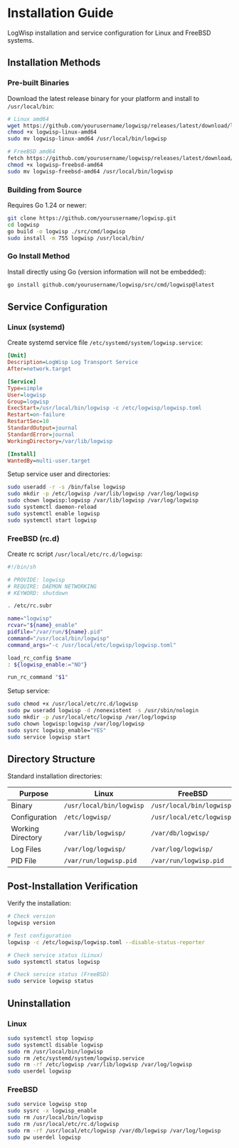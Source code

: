 # Installation Guide

LogWisp installation and service configuration for Linux and FreeBSD systems.

## Installation Methods

### Pre-built Binaries

Download the latest release binary for your platform and install to `/usr/local/bin`:

```bash
# Linux amd64
wget https://github.com/yourusername/logwisp/releases/latest/download/logwisp-linux-amd64
chmod +x logwisp-linux-amd64
sudo mv logwisp-linux-amd64 /usr/local/bin/logwisp

# FreeBSD amd64  
fetch https://github.com/yourusername/logwisp/releases/latest/download/logwisp-freebsd-amd64
chmod +x logwisp-freebsd-amd64
sudo mv logwisp-freebsd-amd64 /usr/local/bin/logwisp
```

### Building from Source

Requires Go 1.24 or newer:

```bash
git clone https://github.com/yourusername/logwisp.git
cd logwisp
go build -o logwisp ./src/cmd/logwisp
sudo install -m 755 logwisp /usr/local/bin/
```

### Go Install Method

Install directly using Go (version information will not be embedded):

```bash
go install github.com/yourusername/logwisp/src/cmd/logwisp@latest
```

## Service Configuration

### Linux (systemd)

Create systemd service file `/etc/systemd/system/logwisp.service`:

```ini
[Unit]
Description=LogWisp Log Transport Service
After=network.target

[Service]
Type=simple
User=logwisp
Group=logwisp
ExecStart=/usr/local/bin/logwisp -c /etc/logwisp/logwisp.toml
Restart=on-failure
RestartSec=10
StandardOutput=journal
StandardError=journal
WorkingDirectory=/var/lib/logwisp

[Install]
WantedBy=multi-user.target
```

Setup service user and directories:

```bash
sudo useradd -r -s /bin/false logwisp
sudo mkdir -p /etc/logwisp /var/lib/logwisp /var/log/logwisp
sudo chown logwisp:logwisp /var/lib/logwisp /var/log/logwisp
sudo systemctl daemon-reload
sudo systemctl enable logwisp
sudo systemctl start logwisp
```

### FreeBSD (rc.d)

Create rc script `/usr/local/etc/rc.d/logwisp`:

```sh
#!/bin/sh

# PROVIDE: logwisp
# REQUIRE: DAEMON NETWORKING
# KEYWORD: shutdown

. /etc/rc.subr

name="logwisp"
rcvar="${name}_enable"
pidfile="/var/run/${name}.pid"
command="/usr/local/bin/logwisp"
command_args="-c /usr/local/etc/logwisp/logwisp.toml"

load_rc_config $name
: ${logwisp_enable:="NO"}

run_rc_command "$1"
```

Setup service:

```bash
sudo chmod +x /usr/local/etc/rc.d/logwisp
sudo pw useradd logwisp -d /nonexistent -s /usr/sbin/nologin
sudo mkdir -p /usr/local/etc/logwisp /var/log/logwisp
sudo chown logwisp:logwisp /var/log/logwisp
sudo sysrc logwisp_enable="YES"
sudo service logwisp start
```

## Directory Structure

Standard installation directories:

| Purpose | Linux | FreeBSD |
|---------|-------|---------|
| Binary | `/usr/local/bin/logwisp` | `/usr/local/bin/logwisp` |
| Configuration | `/etc/logwisp/` | `/usr/local/etc/logwisp/` |
| Working Directory | `/var/lib/logwisp/` | `/var/db/logwisp/` |
| Log Files | `/var/log/logwisp/` | `/var/log/logwisp/` |
| PID File | `/var/run/logwisp.pid` | `/var/run/logwisp.pid` |

## Post-Installation Verification

Verify the installation:

```bash
# Check version
logwisp version

# Test configuration
logwisp -c /etc/logwisp/logwisp.toml --disable-status-reporter

# Check service status (Linux)
sudo systemctl status logwisp

# Check service status (FreeBSD)
sudo service logwisp status
```

## Uninstallation

### Linux

```bash
sudo systemctl stop logwisp
sudo systemctl disable logwisp
sudo rm /usr/local/bin/logwisp
sudo rm /etc/systemd/system/logwisp.service
sudo rm -rf /etc/logwisp /var/lib/logwisp /var/log/logwisp
sudo userdel logwisp
```

### FreeBSD

```bash
sudo service logwisp stop
sudo sysrc -x logwisp_enable
sudo rm /usr/local/bin/logwisp
sudo rm /usr/local/etc/rc.d/logwisp
sudo rm -rf /usr/local/etc/logwisp /var/db/logwisp /var/log/logwisp
sudo pw userdel logwisp
```